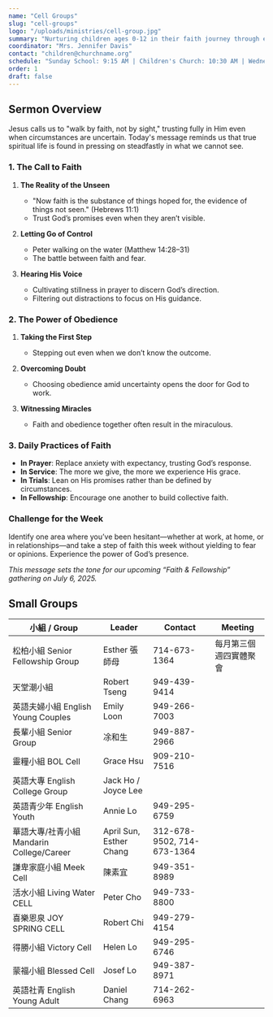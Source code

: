 ```yaml
---
name: "Cell Groups"
slug: "cell-groups"
logo: "/uploads/ministries/cell-group.jpg"
summary: "Nurturing children ages 0-12 in their faith journey through engaging, age-appropriate programs that teach God's love."
coordinator: "Mrs. Jennifer Davis"
contact: "children@churchname.org"
schedule: "Sunday School: 9:15 AM | Children's Church: 10:30 AM | Wednesday Kids Club: 6:30 PM"
order: 1
draft: false
---
```


## Sermon Overview

Jesus calls us to "walk by faith, not by sight," trusting fully in Him even when circumstances are uncertain. Today's message reminds us that true spiritual life is found in pressing on steadfastly in what we cannot see.

### 1. The Call to Faith

1. **The Reality of the Unseen**

   * "Now faith is the substance of things hoped for, the evidence of things not seen." (Hebrews 11:1)
   * Trust God’s promises even when they aren’t visible.
2. **Letting Go of Control**

   * Peter walking on the water (Matthew 14:28–31)
   * The battle between faith and fear.
3. **Hearing His Voice**

   * Cultivating stillness in prayer to discern God’s direction.
   * Filtering out distractions to focus on His guidance.

### 2. The Power of Obedience

1. **Taking the First Step**

   * Stepping out even when we don’t know the outcome.
2. **Overcoming Doubt**

   * Choosing obedience amid uncertainty opens the door for God to work.
3. **Witnessing Miracles**

   * Faith and obedience together often result in the miraculous.

### 3. Daily Practices of Faith

* **In Prayer**: Replace anxiety with expectancy, trusting God’s response.
* **In Service**: The more we give, the more we experience His grace.
* **In Trials**: Lean on His promises rather than be defined by circumstances.
* **In Fellowship**: Encourage one another to build collective faith.

### Challenge for the Week

Identify one area where you’ve been hesitant—whether at work, at home, or in relationships—and take a step of faith this week without yielding to fear or opinions. Experience the power of God’s presence.

*This message sets the tone for our upcoming “Faith & Fellowship” gathering on July 6, 2025.*

## Small Groups

| 小組 / Group                        | Leader                  | Contact                    | Meeting     |
| --------------------------------- | ----------------------- | -------------------------- | ----------- |
| 松柏小組 Senior Fellowship Group      | Esther 張師母              | 714-673-1364               | 每月第三個週四實體聚會 |
| 天堂潮小組                             | Robert Tseng            | 949-439-9414               |             |
| 英語夫婦小組 English Young Couples      | Emily Loon              | 949-266-7003               |             |
| 長輩小組 Senior Group                 | 凃和生                     | 949-887-2966               |             |
| 靈糧小組 BOL Cell                     | Grace Hsu               | 909-210-7516               |             |
| 英語大專 English College Group        | Jack Ho / Joyce Lee     |                            |             |
| 英語青少年 English Youth               | Annie Lo                | 949-295-6759               |             |
| 華語大專/社青小組 Mandarin College/Career | April Sun, Esther Chang | 312-678-9502, 714-673-1364 |             |
| 謙卑家庭小組 Meek Cell                  | 陳素宜                     | 949-351-8989               |             |
| 活水小組 Living Water CELL            | Peter Cho               | 949-733-8800               |             |
| 喜樂恩泉 JOY SPRING CELL              | Robert Chi              | 949-279-4154               |             |
| 得勝小組 Victory Cell                 | Helen Lo                | 949-295-6746               |             |
| 蒙福小組 Blessed Cell                 | Josef Lo                | 949-387-8971               |             |
| 英語社青 English Young Adult          | Daniel Chang            | 714-262-6963               |             |

